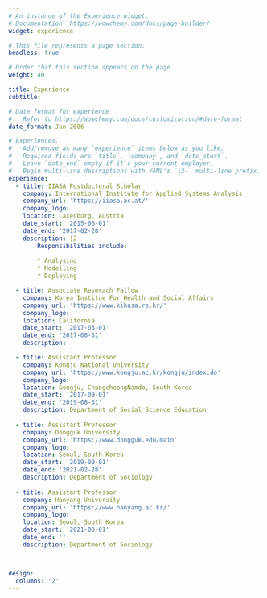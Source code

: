 ```yaml
---
# An instance of the Experience widget.
# Documentation: https://wowchemy.com/docs/page-builder/
widget: experience

# This file represents a page section.
headless: true

# Order that this section appears on the page.
weight: 40

title: Experience
subtitle:

# Date format for experience
#   Refer to https://wowchemy.com/docs/customization/#date-format
date_format: Jan 2006

# Experiences.
#   Add/remove as many `experience` items below as you like.
#   Required fields are `title`, `company`, and `date_start`.
#   Leave `date_end` empty if it's your current employer.
#   Begin multi-line descriptions with YAML's `|2-` multi-line prefix.
experience:
  - title: IIASA Postdoctoral Scholar
    company: International Institute for Applied Systems Analysis
    company_url: 'https://iiasa.ac.at/'
    company_logo: 
    location: Laxenburg, Austria
    date_start: '2015-06-01'
    date_end: '2017-02-28'
    description: |2-
        Responsibilities include:
        
        * Analysing
        * Modelling
        * Deploying

  - title: Associate Reserach Fallow 
    company: Korea Institue For Health and Social Affairs
    company_url: 'https://www.kihasa.re.kr/'
    company_logo: 
    location: California
    date_start: '2017-03-01'
    date_end: '2017-08-31'
    description: 

  - title: Assistant Professor 
    company: Kongju National University 
    company_url: 'https://www.kongju.ac.kr/kongju/index.do'
    company_logo: 
    location: Gongju, ChungcheongNamdo, South Korea
    date_start: '2017-09-01'
    date_end: '2019-08-31'
    description: Department of Social Science Education
    
  - title: Assistant Professor 
    company: Dongguk University 
    company_url: 'https://www.dongguk.edu/main'
    company_logo: 
    location: Seoul, South Korea
    date_start: '2019-09-01'
    date_end: '2021-02-28'
    description: Department of Sociology      
    
  - title: Assistant Professor 
    company: Hanyang University 
    company_url: 'https://www.hanyang.ac.kr/'
    company_logo: 
    location: Seoul, South Korea
    date_start: '2021-03-01'
    date_end: ''
    description: Department of Sociology   



design:
  columns: '2'
---
```

